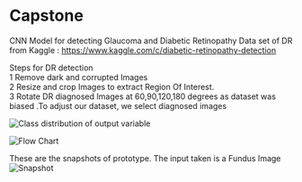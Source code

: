 # Capstone
CNN Model for detecting Glaucoma and Diabetic Retinopathy 
Data set of DR from Kaggle : https://www.kaggle.com/c/diabetic-retinopathy-detection

Steps for DR detection </br>
1 Remove dark and corrupted Images </br>
2 Resize and crop Images to extract Region Of Interest.</br>
3 Rotate DR diagnosed Images at 60,90,120,180 degrees as dataset was biased .To adjust our dataset, we select diagnosed images   </br>



![Class distribution of output variable](https://github.com/deep-kiran/Capstone/blob/master/output.jpeg)


![Flow Chart](https://github.com/deep-kiran/Capstone/blob/master/Screenshot_20180903-210040-01.jpeg)

These are the snapshots of prototype. The input taken is a Fundus Image
![Snapshot](https://github.com/deep-kiran/Capstone/blob/master/Screenshot_20180903-214711-01.jpeg)
